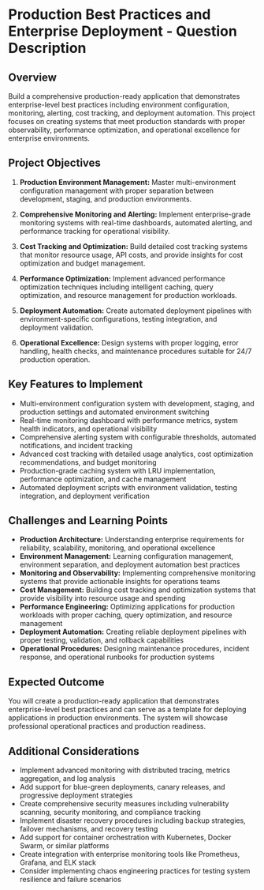 # Production Best Practices and Enterprise Deployment - Question Description

## Overview

Build a comprehensive production-ready application that demonstrates enterprise-level best practices including environment configuration, monitoring, alerting, cost tracking, and deployment automation. This project focuses on creating systems that meet production standards with proper observability, performance optimization, and operational excellence for enterprise environments.

## Project Objectives

1. **Production Environment Management:** Master multi-environment configuration management with proper separation between development, staging, and production environments.

2. **Comprehensive Monitoring and Alerting:** Implement enterprise-grade monitoring systems with real-time dashboards, automated alerting, and performance tracking for operational visibility.

3. **Cost Tracking and Optimization:** Build detailed cost tracking systems that monitor resource usage, API costs, and provide insights for cost optimization and budget management.

4. **Performance Optimization:** Implement advanced performance optimization techniques including intelligent caching, query optimization, and resource management for production workloads.

5. **Deployment Automation:** Create automated deployment pipelines with environment-specific configurations, testing integration, and deployment validation.

6. **Operational Excellence:** Design systems with proper logging, error handling, health checks, and maintenance procedures suitable for 24/7 production operation.

## Key Features to Implement

- Multi-environment configuration system with development, staging, and production settings and automated environment switching
- Real-time monitoring dashboard with performance metrics, system health indicators, and operational visibility
- Comprehensive alerting system with configurable thresholds, automated notifications, and incident tracking
- Advanced cost tracking with detailed usage analytics, cost optimization recommendations, and budget monitoring
- Production-grade caching system with LRU implementation, performance optimization, and cache management
- Automated deployment scripts with environment validation, testing integration, and deployment verification

## Challenges and Learning Points

- **Production Architecture:** Understanding enterprise requirements for reliability, scalability, monitoring, and operational excellence
- **Environment Management:** Learning configuration management, environment separation, and deployment automation best practices
- **Monitoring and Observability:** Implementing comprehensive monitoring systems that provide actionable insights for operations teams
- **Cost Management:** Building cost tracking and optimization systems that provide visibility into resource usage and spending
- **Performance Engineering:** Optimizing applications for production workloads with proper caching, query optimization, and resource management
- **Deployment Automation:** Creating reliable deployment pipelines with proper testing, validation, and rollback capabilities
- **Operational Procedures:** Designing maintenance procedures, incident response, and operational runbooks for production systems

## Expected Outcome

You will create a production-ready application that demonstrates enterprise-level best practices and can serve as a template for deploying applications in production environments. The system will showcase professional operational practices and production readiness.

## Additional Considerations

- Implement advanced monitoring with distributed tracing, metrics aggregation, and log analysis
- Add support for blue-green deployments, canary releases, and progressive deployment strategies
- Create comprehensive security measures including vulnerability scanning, security monitoring, and compliance tracking
- Implement disaster recovery procedures including backup strategies, failover mechanisms, and recovery testing
- Add support for container orchestration with Kubernetes, Docker Swarm, or similar platforms
- Create integration with enterprise monitoring tools like Prometheus, Grafana, and ELK stack
- Consider implementing chaos engineering practices for testing system resilience and failure scenarios